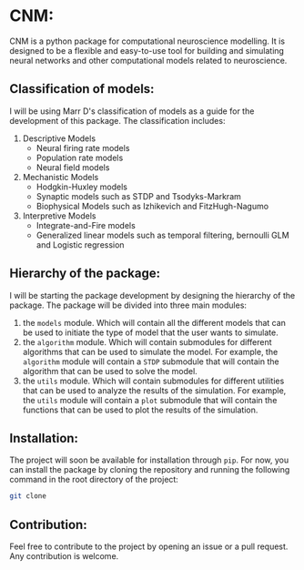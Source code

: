 # CNM:

CNM is a python package for computational neuroscience modelling. It is designed to be a flexible and easy-to-use tool for building and simulating neural networks and other computational models related to neuroscience. 

## Classification of models:

I will be using Marr D's classification of models as a guide for the development of this package. The classification includes:

1. Descriptive Models
   * Neural firing rate models 
   * Population rate models
   * Neural field models 
2. Mechanistic Models 
   * Hodgkin-Huxley models
   * Synaptic models such as STDP and Tsodyks-Markram
   * Biophysical Models such as Izhikevich and FitzHugh-Nagumo
3. Interpretive Models 
   * Integrate-and-Fire models
   * Generalized linear models such as temporal filtering, bernoulli GLM and Logistic regression


## Hierarchy of the package:
I will be starting the package development by designing the hierarchy of the package. The package will be divided into three main modules:
1. the `models` module. Which will contain all the different models that can be used to initiate the type of model that the user wants to simulate.
2. the `algorithm` module. Which will contain submodules for different algorithms that can be used to simulate the model. For example, the `algorithm` module will contain a `STDP` submodule that will contain the algorithm that can be used to solve the model.
3. the `utils` module. Which will contain submodules for different utilities that can be used to analyze the results of the simulation. For example, the `utils` module will contain a `plot` submodule that will contain the functions that can be used to plot the results of the simulation.

## Installation:
The project will soon be available for installation through `pip`. For now, you can install the package by cloning the repository and running the following command in the root directory of the project:
```bash
git clone 
```

## Contribution:
Feel free to contribute to the project by opening an issue or a pull request. Any contribution is welcome.